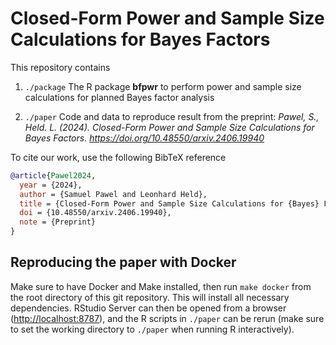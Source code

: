 # Closed-Form Power and Sample Size Calculations for Bayes Factors

This repository contains 

1. `./package` The R package **bfpwr** to perform power and sample size calculations for
   planned Bayes factor analysis

2. `./paper` Code and data to reproduce result from the preprint: *Pawel, S.,
   Held. L. (2024). Closed-Form Power and Sample Size Calculations for Bayes
   Factors. <https://doi.org/10.48550/arxiv.2406.19940>*

To cite our work, use the following BibTeX reference

```BibTeX
@article{Pawel2024,
  year = {2024},
  author = {Samuel Pawel and Leonhard Held},
  title = {Closed-Form Power and Sample Size Calculations for {Bayes} Factors},
  doi = {10.48550/arxiv.2406.19940},
  note = {Preprint}
}
```

## Reproducing the paper with Docker

Make sure to have Docker and Make installed, then run `make docker` from the
root directory of this git repository. This will install all necessary
dependencies. RStudio Server can then be opened from a browser
(<http://localhost:8787>), and the R scripts in `./paper` can be rerun (make
sure to set the working directory to `./paper` when running R interactively).
